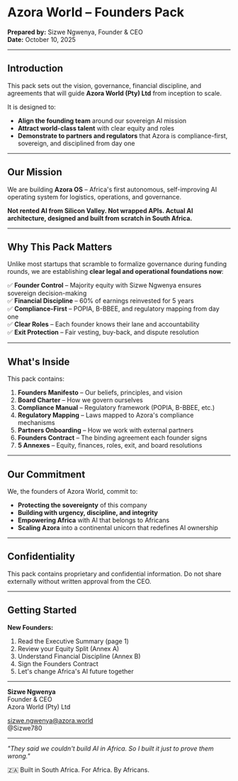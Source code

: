 # Azora World – Founders Pack

**Prepared by:** Sizwe Ngwenya, Founder & CEO  
**Date:** October 10, 2025

---

## Introduction

This pack sets out the vision, governance, financial discipline, and agreements that will guide **Azora World (Pty) Ltd** from inception to scale. 

It is designed to:
- **Align the founding team** around our sovereign AI mission
- **Attract world-class talent** with clear equity and roles
- **Demonstrate to partners and regulators** that Azora is compliance-first, sovereign, and disciplined from day one

---

## Our Mission

We are building **Azora OS** – Africa's first autonomous, self-improving AI operating system for logistics, operations, and governance.

**Not rented AI from Silicon Valley. Not wrapped APIs. Actual AI architecture, designed and built from scratch in South Africa.**

---

## Why This Pack Matters

Unlike most startups that scramble to formalize governance during funding rounds, we are establishing **clear legal and operational foundations now**:

✅ **Founder Control** – Majority equity with Sizwe Ngwenya ensures sovereign decision-making  
✅ **Financial Discipline** – 60% of earnings reinvested for 5 years  
✅ **Compliance-First** – POPIA, B-BBEE, and regulatory mapping from day one  
✅ **Clear Roles** – Each founder knows their lane and accountability  
✅ **Exit Protection** – Fair vesting, buy-back, and dispute resolution  

---

## What's Inside

This pack contains:

1. **Founders Manifesto** – Our beliefs, principles, and vision
2. **Board Charter** – How we govern ourselves
3. **Compliance Manual** – Regulatory framework (POPIA, B-BBEE, etc.)
4. **Regulatory Mapping** – Laws mapped to Azora's compliance mechanisms
5. **Partners Onboarding** – How we work with external partners
6. **Founders Contract** – The binding agreement each founder signs
7. **5 Annexes** – Equity, finances, roles, exit, and board resolutions

---

## Our Commitment

We, the founders of Azora World, commit to:

- **Protecting the sovereignty** of this company
- **Building with urgency, discipline, and integrity**
- **Empowering Africa** with AI that belongs to Africans
- **Scaling Azora** into a continental unicorn that redefines AI ownership

---

## Confidentiality

This pack contains proprietary and confidential information. Do not share externally without written approval from the CEO.

---

## Getting Started

**New Founders:**
1. Read the Executive Summary (page 1)
2. Review your Equity Split (Annex A)
3. Understand Financial Discipline (Annex B)
4. Sign the Founders Contract
5. Let's change Africa's AI future together

---

**Sizwe Ngwenya**  
Founder & CEO  
Azora World (Pty) Ltd

sizwe.ngwenya@azora.world  
@Sizwe780

---

_"They said we couldn't build AI in Africa. So I built it just to prove them wrong."_

🇿🇦 Built in South Africa. For Africa. By Africans.
